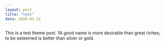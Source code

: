 ```yaml
---
layout: post
title: "test"
date: 2020-01-22
---
```


This is a test theme post. 
1A good name is more desirable than great riches;
    to be esteemed is better than silver or gold.
